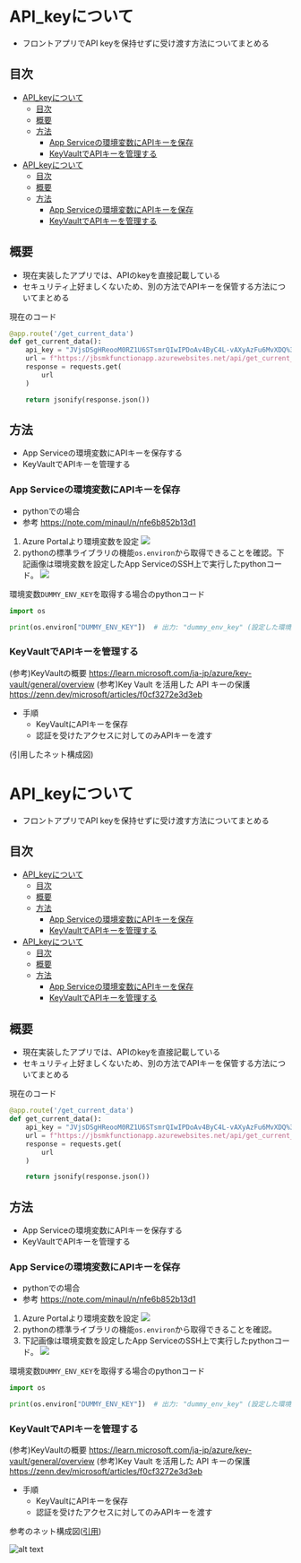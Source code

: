 # API_keyについて

- フロントアプリでAPI keyを保持せずに受け渡す方法についてまとめる

## 目次

- [API\_keyについて](#api_keyについて)
  - [目次](#目次)
  - [概要](#概要)
  - [方法](#方法)
    - [App Serviceの環境変数にAPIキーを保存](#app-serviceの環境変数にapiキーを保存)
    - [KeyVaultでAPIキーを管理する](#keyvaultでapiキーを管理する)
- [API\_keyについて](#api_keyについて-1)
  - [目次](#目次-1)
  - [概要](#概要-1)
  - [方法](#方法-1)
    - [App Serviceの環境変数にAPIキーを保存](#app-serviceの環境変数にapiキーを保存-1)
    - [KeyVaultでAPIキーを管理する](#keyvaultでapiキーを管理する-1)

## 概要

- 現在実装したアプリでは、APIのkeyを直接記載している
- セキュリティ上好ましくないため、別の方法でAPIキーを保管する方法についてまとめる

現在のコード

```py
@app.route('/get_current_data')
def get_current_data():
    api_key = "JVjsDSgHReooM0RZ1U6STsmrQIwIPDoAv4ByC4L-vAXyAzFu6MvXDQ%3D%3D"  # ★実際のAPIキー
    url = f"https://jbsmkfunctionapp.azurewebsites.net/api/get_current_data?code={api_key}"
    response = requests.get(
        url
    )

    return jsonify(response.json())
```

## 方法

- App Serviceの環境変数にAPIキーを保存する
- KeyVaultでAPIキーを管理する


### App Serviceの環境変数にAPIキーを保存

- pythonでの場合
- 参考 https://note.com/minaul/n/nfe6b852b13d1

1. Azure Portalより環境変数を設定
![](image-4.png)
2. pythonの標準ライブラリの機能`os.environ`から取得できることを確認。下記画像は環境変数を設定したApp ServiceのSSH上で実行したpythonコード。
![](image-3.png)

環境変数`DUMMY_ENV_KEY`を取得する場合のpythonコード

```py
import os

print(os.environ["DUMMY_ENV_KEY"])  # 出力: "dummy_env_key" (設定した環境変数の値)
```

### KeyVaultでAPIキーを管理する

(参考)KeyVaultの概要 https://learn.microsoft.com/ja-jp/azure/key-vault/general/overview
(参考)Key Vault を活用した API キーの保護 https://zenn.dev/microsoft/articles/f0cf3272e3d3eb

- 手順
  - KeyVaultにAPIキーを保存
  - 認証を受けたアクセスに対してのみAPIキーを渡す

(引用したネット構成図)

# API_keyについて

- フロントアプリでAPI keyを保持せずに受け渡す方法についてまとめる

## 目次

- [API\_keyについて](#api_keyについて)
  - [目次](#目次)
  - [概要](#概要)
  - [方法](#方法)
    - [App Serviceの環境変数にAPIキーを保存](#app-serviceの環境変数にapiキーを保存)
    - [KeyVaultでAPIキーを管理する](#keyvaultでapiキーを管理する)
- [API\_keyについて](#api_keyについて-1)
  - [目次](#目次-1)
  - [概要](#概要-1)
  - [方法](#方法-1)
    - [App Serviceの環境変数にAPIキーを保存](#app-serviceの環境変数にapiキーを保存-1)
    - [KeyVaultでAPIキーを管理する](#keyvaultでapiキーを管理する-1)

## 概要

- 現在実装したアプリでは、APIのkeyを直接記載している
- セキュリティ上好ましくないため、別の方法でAPIキーを保管する方法についてまとめる

現在のコード

```py
@app.route('/get_current_data')
def get_current_data():
    api_key = "JVjsDSgHReooM0RZ1U6STsmrQIwIPDoAv4ByC4L-vAXyAzFu6MvXDQ%3D%3D"  # ★実際のAPIキー
    url = f"https://jbsmkfunctionapp.azurewebsites.net/api/get_current_data?code={api_key}"
    response = requests.get(
        url
    )

    return jsonify(response.json())
```

## 方法

- App Serviceの環境変数にAPIキーを保存する
- KeyVaultでAPIキーを管理する


### App Serviceの環境変数にAPIキーを保存

- pythonでの場合
- 参考 https://note.com/minaul/n/nfe6b852b13d1

1. Azure Portalより環境変数を設定
![](image-4.png)
2. pythonの標準ライブラリの機能`os.environ`から取得できることを確認。
3. 下記画像は環境変数を設定したApp ServiceのSSH上で実行したpythonコード。
![](image-3.png)

環境変数`DUMMY_ENV_KEY`を取得する場合のpythonコード

```py
import os

print(os.environ["DUMMY_ENV_KEY"])  # 出力: "dummy_env_key" (設定した環境変数の値)
```

### KeyVaultでAPIキーを管理する

(参考)KeyVaultの概要 https://learn.microsoft.com/ja-jp/azure/key-vault/general/overview
(参考)Key Vault を活用した API キーの保護 https://zenn.dev/microsoft/articles/f0cf3272e3d3eb

- 手順
  - KeyVaultにAPIキーを保存
  - 認証を受けたアクセスに対してのみAPIキーを渡す

参考のネット構成図([引用](https://zenn.dev/microsoft/articles/f0cf3272e3d3eb))

![alt text](image-2.png)
